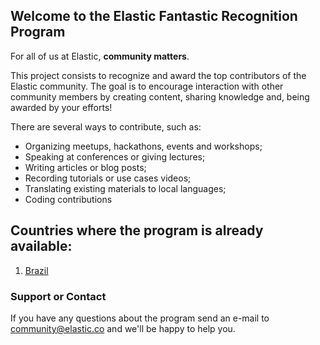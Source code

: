 ## Welcome to the Elastic Fantastic Recognition Program

For all of us at Elastic, **community matters**.

This project consists to recognize and award the top contributors of the Elastic community. The goal is to encourage interaction with other community members by creating content, sharing knowledge and, being awarded by your efforts!

There are several ways to contribute, such as: 

- Organizing meetups, hackathons, events and workshops;
- Speaking at conferences or giving lectures;
- Writing articles or blog posts;
- Recording tutorials or use cases videos;
- Translating existing materials to local languages;
- Coding contributions

## Countries where the program is already available: 

1. [Brazil](https://elastic.github.io/Elastic-Recognition-Program/brazil)

### Support or Contact
 
If you have any questions about the program send an e-mail to community@elastic.co and we'll be happy to help you.
